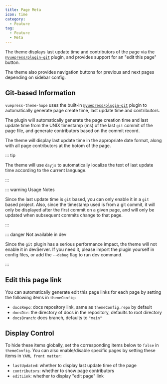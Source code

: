 ```yaml
---
title: Page Meta
icon: time
category:
  - Feature
tag:
  - Feature
  - Meta
---
```


The theme displays last update time and contributors of the page via the [`@vuepress/plugin-git`][git] plugin, and provides support for an "edit this page" button.

The theme also provides navigation buttons for previous and next pages depending on sidebar config.

<!-- more -->

## Git-based Information

`vuepress-theme-hope` uses the built-in [`@vuepress/plugin-git`][git] plugin to automatically generate page create time, last update time and contributors.

The plugin will automatically generate the page creation time and last update time from the UNIX timestamp (ms) of the last `git` commit of the page file, and generate contributors based on the commit record.

The theme will display last update time in the appropriate date format, along with all page contributors at the botom of the page.

::: tip

The theme will use `dayjs` to automatically localize the text of last update time according to the current language.

:::

::: warning Usage Notes

Since the last update time is `git` based, you can only enable it in a `git` based project. Also, since the timestamp used is from a git commit, it will only be displayed after the first commit on a given page, and will only be updated when subsequent commits change to that page.

:::

::: danger Not available in dev

Since the `git` plugin has a serious performance impact, the theme will not enable it in devServer. If you need it, please import the plugin yourself in config files, or add the `--debug` flag to run dev command.

:::

## Edit this page link

You can automatically generate edit this page links for each page by setting the following items in `themeConfig`:

- `docsRepo`: docs repository link, same as `themeConfig.repo` by default
- `docsDir`: the directory of docs in the repository, defaults to root directory
- `docsBranch`: docs branch, defaults to `"main"`

## Display Control

To hide these items globally, set the corresponding items below to `false` in `themeConfig`. You can also enable/disable specific pages by setting these items in `YAML front matter`:

- `lastUpdated`: whether to display last update time of the page
- `contributors`: whether to show page contributors
- `editLink`: whether to display "edit page" link

[git]: https://v2.vuepress.vuejs.org/reference/plugin/git.html
